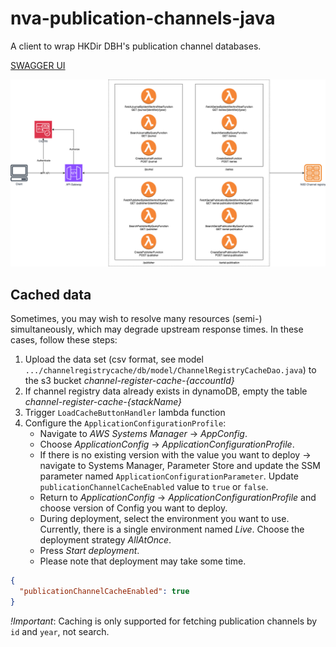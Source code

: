 # nva-publication-channels-java

A client to wrap HKDir DBH's publication channel databases.

[SWAGGER UI](https://petstore.swagger.io/?url=https://raw.githubusercontent.com/BIBSYSDEV/nva-publication-channels-java/refs/heads/main/docs/openapi.yaml)

![Alt text](resources/publication-channels-v2.png)

## Cached data

Sometimes, you may wish to resolve many resources (semi-) simultaneously, which may degrade upstream
response times.
In these cases, follow these steps:

1. Upload the data set (csv format, see model
   `.../channelregistrycache/db/model/ChannelRegistryCacheDao.java`) to the s3
   bucket _channel-register-cache-{accountId}_
2. If channel registry data already exists in dynamoDB, empty the table
   _channel-register-cache-{stackName}_
3. Trigger `LoadCacheButtonHandler` lambda function
4. Configure the `ApplicationConfigurationProfile`:
    - Navigate to _AWS Systems Manager_ → _AppConfig_.
    - Choose _ApplicationConfig_ → _ApplicationConfigurationProfile_.
    - If there is no existing version with the value you want to deploy → navigate to Systems
      Manager, Parameter Store and update the SSM parameter named `ApplicationConfigurationParameter`.
      Update `publicationChannelCacheEnabled` value to `true` or `false`.
    - Return to _ApplicationConfig_ → _ApplicationConfigurationProfile_ and choose version of Config you
      want to deploy.
    - During deployment, select the environment you want to use. Currently, there is a single
      environment named _Live_. Choose the deployment strategy _AllAtOnce_.
    - Press _Start deployment_.
    - Please note that deployment may take some time.

```json
{
  "publicationChannelCacheEnabled": true
}
```

_!Important_: Caching is only supported for fetching publication channels by `id` and `year`, not
search. 